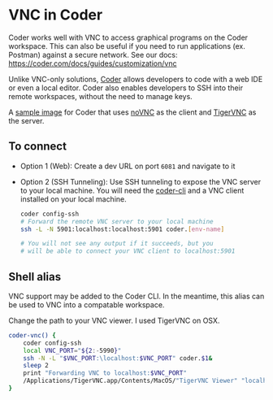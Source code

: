 # VNC in Coder

Coder works well with VNC to access graphical programs on the Coder workspace. This can also be useful if you need to run applications (ex. Postman) against a secure network. See our docs: https://coder.com/docs/guides/customization/vnc

Unlike VNC-only solutions, [Coder](https://coder.com/docs) allows developers to code with a web IDE or even a local editor. Coder also enables developers to SSH into their remote workspaces, without the need to manage keys.

A [sample image](https://github.com/cdr/enterprise-images/tree/main/images/vnc) for Coder that uses [noVNC](https://github.com/novnc/noVNC) as the client and [TigerVNC](https://tigervnc.org) as the server.

## To connect

- Option 1 (Web): Create a dev URL on port `6081` and navigate to it
- Option 2 (SSH Tunneling): Use SSH tunneling to expose the VNC server to your local machine. You will need the [coder-cli](https://github.com/cdr/coder-cli) and a VNC client installed on your local machine.

    ```sh
    coder config-ssh
    # Forward the remote VNC server to your local machine
    ssh -L -N 5901:localhost:localhost:5901 coder.[env-name]
    
    # You will not see any output if it succeeds, but you
    # will be able to connect your VNC client to localhost:5901
    ```
    
## Shell alias

VNC support may be added to the Coder CLI. In the meantime, this alias can be used to VNC into a compatable workspace.

Change the path to your VNC viewer. I used TigerVNC on OSX.

```sh
coder-vnc() {
    coder config-ssh
    local VNC_PORT="${2:-5990}"
    ssh -N -L "$VNC_PORT:\localhost:$VNC_PORT" coder.$1&
    sleep 2
    print "Forwarding VNC to localhost:$VNC_PORT"
    /Applications/TigerVNC.app/Contents/MacOS/"TigerVNC Viewer" "localhost:$VNC_PORT"
}
```
